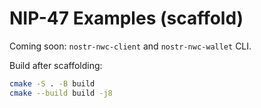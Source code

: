 # NIP-47 Examples (scaffold)

Coming soon: `nostr-nwc-client` and `nostr-nwc-wallet` CLI.

Build after scaffolding:

```sh
cmake -S . -B build
cmake --build build -j8
```
